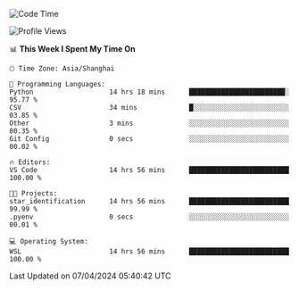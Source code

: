 <!--START_SECTION:waka-->
![Code Time](http://img.shields.io/badge/Code%20Time-1%2C602%20hrs%2055%20mins-blue)

![Profile Views](http://img.shields.io/badge/Profile%20Views-0-blue)

📊 **This Week I Spent My Time On** 

```text
🕑︎ Time Zone: Asia/Shanghai

💬 Programming Languages: 
Python                   14 hrs 18 mins      ████████████████████████░   95.77 % 
CSV                      34 mins             █░░░░░░░░░░░░░░░░░░░░░░░░   03.85 % 
Other                    3 mins              ░░░░░░░░░░░░░░░░░░░░░░░░░   00.35 % 
Git Config               0 secs              ░░░░░░░░░░░░░░░░░░░░░░░░░   00.02 % 

🔥 Editors: 
VS Code                  14 hrs 56 mins      █████████████████████████   100.00 % 

🐱‍💻 Projects: 
star_identification      14 hrs 56 mins      █████████████████████████   99.99 % 
.pyenv                   0 secs              ░░░░░░░░░░░░░░░░░░░░░░░░░   00.01 % 

💻 Operating System: 
WSL                      14 hrs 56 mins      █████████████████████████   100.00 % 
```


 Last Updated on 07/04/2024 05:40:42 UTC
<!--END_SECTION:waka-->